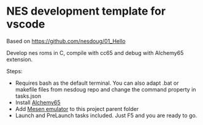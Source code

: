 # NES development template for vscode
Based on https://github.com/nesdoug/01_Hello

Develop nes roms in C, compile with cc65 and debug with Alchemy65 extension.

Steps:
- Requires bash as the default terminal. You can also adapt .bat or makefile files from nesdoug repo and change the command property in tasks.json
- Install [Alchemy65](https://marketplace.visualstudio.com/items?itemName=alchemic-raker.alchemy65)
- Add [Mesen emulator](https://github.com/NovaSquirrel/Mesen-X/releases/tag/1.0.0) to this project parent folder
- Launch and PreLaunch tasks included. Just F5 and you are ready to go.
